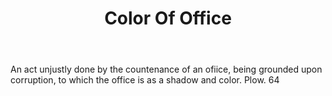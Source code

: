 ---
title: Color Of Office
letter: C
permalink: "/definitions/bld-color-of-office.html"
body: An act unjustly done by the countenance of an ofiice, being grounded upon corruption,
  to which the office is as a shadow and color. Plow. 64
published_at: '2018-07-07'
source: Black's Law Dictionary 2nd Ed (1910)
layout: post
---